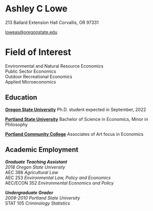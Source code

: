 # Ashley C Lowe

213 Ballard Extension Hall
Corvallis, OR 97331

loweas@oregonstate.edu


# Field of Interest
Environmental and Natural Resource Economics \
Public Sector Economics \
Outdoor Recreational Economics \
Applied Microeconomics 


## Education
**[Oregon State University][]** Ph.D. student expected in September, 2022

**[Portland State University][]** Bachelor of Science in Economics, Minor in Philosophy

**[Portland Community College][]** Associates of Art focus in Economics

## Academic Employment 
**_Graduate Teaching Assistant_** \
*2018 Oregon State University* \
AEC 388 *Agricultural Law* \
AEC 253 *Environmental Law, Policy and Economics* \
AEC/ECON 352 *Environmental Economics and Policy* 

**_Undergraduate Grader_** \
*2009-2010 Portland State University* \
STAT 105  *Criminology Statistics*






[Oregon State University]: https://appliedecon.oregonstate.edu
[Portland State University]: https://appliedecon.oregonstate.edu
[Portland Community College]: https://www.pcc.edu
